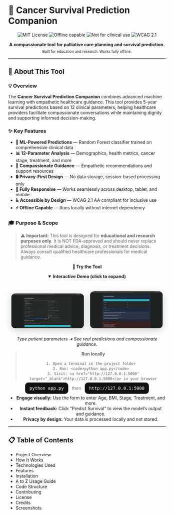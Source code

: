 # 🌿 Cancer Survival Prediction Companion

<p align="center">
  <img src="https://img.shields.io/badge/License-MIT-green?style=for-the-badge" alt="MIT License" />
  <img src="https://img.shields.io/badge/Status-Offline%20Capable-4c9?style=for-the-badge" alt="Offline capable" />
  <img src="https://img.shields.io/badge/Scope-Not%20for%20Clinical%20Use-orange?style=for-the-badge" alt="Not for clinical use" />
  <img src="https://img.shields.io/badge/Accessibility-WCAG%202.1%20AA-7957d5?style=for-the-badge" alt="WCAG 2.1" />
</p>

<p align="center"><strong>A compassionate tool for palliative care planning and survival prediction.</strong><br/>
<sub>Built for education and research. Works fully offline.</sub></p>

---

## 🎯 About This Tool

### 💡 Overview
The **Cancer Survival Prediction Companion** combines advanced machine learning with empathetic healthcare guidance. This tool provides 5-year survival predictions based on 12 clinical parameters, helping healthcare providers facilitate compassionate conversations while maintaining dignity and supporting informed decision-making.

### ✨ Key Features
- **🤖 ML-Powered Predictions** — Random Forest classifier trained on comprehensive clinical data
- **📊 12-Parameter Analysis** — Demographics, health metrics, cancer stage, treatment, and more  
- **💝 Compassionate Guidance** — Empathetic recommendations and support resources  
- **🔒 Privacy-First Design** — No data storage, session-based processing only  
- **📱 Fully Responsive** — Works seamlessly across desktop, tablet, and mobile  
- **♿ Accessible by Design** — WCAG 2.1 AA compliant for inclusive use  
- **⚡ Offline Capable** — Runs locally without internet dependency

### 🎓 Purpose & Scope
> **⚠️ Important:** This tool is designed for **educational and research purposes only**. It is NOT FDA-approved and should never replace professional medical advice, diagnosis, or treatment decisions. Always consult qualified healthcare professionals for medical guidance.


<div align="center">

<strong>🔬 Try the Tool</strong>

</div>

<div align="center">

<details open>
  <summary><strong>Interactive Demo (click to expand)</strong></summary>

  <br/>
  
  <p>
    <img src="assets/images/Laptop-View-2.jpg" alt="Sample input form screenshot" width="46%" style="border-radius:12px; box-shadow:0 6px 24px rgba(0,0,0,0.18); margin:8px;"/>
    <img src="assets/images/Laptop-View-3.jpg" alt="Sample prediction results screenshot" width="46%" style="border-radius:12px; box-shadow:0 6px 24px rgba(0,0,0,0.18); margin:8px;"/>
  </p>

  <p align="center"><em>Type patient parameters ➜ See real predictions and compassionate guidance.</em></p>

  <blockquote>
    <strong>Run locally</strong>

    1. Open a terminal in the project folder  
    2. Run: <code>python app.py</code>  
    3. Visit: <a href="http://127.0.0.1:5000" target="_blank">http://127.0.0.1:5000</a> in your browser
  </blockquote>

  <p align="center">
    <kbd style="padding:10px 14px; border-radius:10px; background:#111; color:#fff;">python app.py</kbd>
    <span style="opacity:.6; margin:0 8px;">then</span>
    <kbd style="padding:10px 14px; border-radius:10px; background:#111; color:#fff;">http://127.0.0.1:5000</kbd>
  </p>

  <ul>
    <li><strong>Engage visually:</strong> Use the form to enter Age, BMI, Stage, Treatment, and more.</li>
    <li><strong>Instant feedback:</strong> Click “Predict Survival” to view the model’s output and guidance.</li>
    <li><strong>Privacy by design:</strong> Your data is processed locally and not stored.</li>
  </ul>

</details>

</div>

---

## 📋 Table of Contents

- Project Overview
- How It Works
- Technologies Used
- Features
- Installation
- A to Z Usage Guide
- Code Structure
- Contributing
- License
- Credits
- Screenshots
